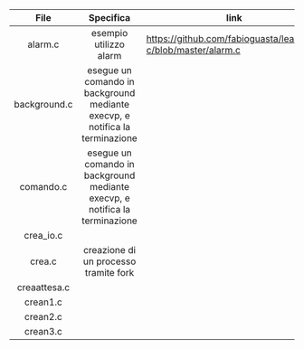 File | Specifica | link
------------ | ------------ | ------------ |
|<div align="center"> alarm.c </div> | <div align="center"> esempio utilizzo alarm </div> | https://github.com/fabioguasta/learning-c/blob/master/alarm.c
|<div align="center"> background.c </div> | <div align="center"> esegue un comando in background mediante execvp, e notifica la terminazione </div> 
|<div align="center"> comando.c </div>| <div align="center"> esegue un comando in background mediante execvp, e notifica la terminazione </div> 
|<div align="center"> crea_io.c </div> |<div align="center">  </div> 
|<div align="center"> crea.c </div> |  <div align="center"> creazione di un processo tramite fork </div> 
|<div align="center"> creaattesa.c </div> |  <div align="center">  </div> 
|<div align="center"> crean1.c </div> |  <div align="center">  </div>
|<div align="center"> crean2.c </div> | <div align="center">  </div>
|<div align="center"> crean3.c </div> |  <div align="center">  </div>
